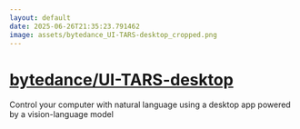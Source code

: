 ```yaml
---
layout: default
date: 2025-06-26T21:35:23.791462
image: assets/bytedance_UI-TARS-desktop_cropped.png
---
```


# [bytedance/UI-TARS-desktop](https://github.com/bytedance/UI-TARS-desktop)

Control your computer with natural language using a desktop app powered by a vision-language model
